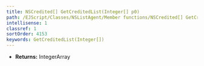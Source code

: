 ```yaml
---
title: NSCredited[] GetCreditedList(Integer[] p0)
path: /EJScript/Classes/NSListAgent/Member functions/NSCredited[] GetCreditedList(Integer[] p_0)
intellisense: 1
classref: 1
sortOrder: 4153
keywords: GetCreditedList(Integer[])
---
```



* **Returns:** IntegerArray



